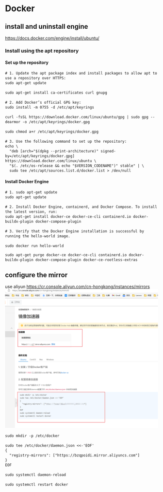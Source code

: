 # Docker
## install and uninstall engine
https://docs.docker.com/engine/install/ubuntu/

### Install using the apt repository

#### Set up the repository
```shell
# 1. Update the apt package index and install packages to allow apt to use a repository over HTTPS:
sudo apt-get update

sudo apt-get install ca-certificates curl gnupg

# 2. Add Docker’s official GPG key:
sudo install -m 0755 -d /etc/apt/keyrings

curl -fsSL https://download.docker.com/linux/ubuntu/gpg | sudo gpg --dearmor -o /etc/apt/keyrings/docker.gpg

sudo chmod a+r /etc/apt/keyrings/docker.gpg

# 3. Use the following command to set up the repository:
echo \
  "deb [arch="$(dpkg --print-architecture)" signed-by=/etc/apt/keyrings/docker.gpg] https://download.docker.com/linux/ubuntu \
  "$(. /etc/os-release && echo "$VERSION_CODENAME")" stable" | \
  sudo tee /etc/apt/sources.list.d/docker.list > /dev/null
```
#### Install Docker Engine

```Shell
# 1. sudo apt-get update
sudo apt-get update

# 2. Install Docker Engine, containerd, and Docker Compose. To install the latest version, run:
sudo apt-get install docker-ce docker-ce-cli containerd.io docker-buildx-plugin docker-compose-plugin

# 3. Verify that the Docker Engine installation is successful by running the hello-world image.

sudo docker run hello-world
```

```shell
sudo apt-get purge docker-ce docker-ce-cli containerd.io docker-buildx-plugin docker-compose-plugin docker-ce-rootless-extras
```

## configure the mirror 
use aliyun
https://cr.console.aliyun.com/cn-hongkong/instances/mirrors
![](assets/OnBoard_aliyun_mirror.png)
```shell
sudo mkdir -p /etc/docker

sudo tee /etc/docker/daemon.json <<-'EOF'
{
  "registry-mirrors": ["https://bzqpoidi.mirror.aliyuncs.com"]
}
EOF

sudo systemctl daemon-reload

sudo systemctl restart docker
```
